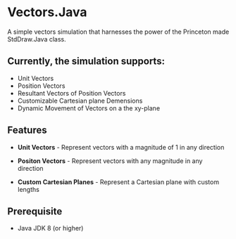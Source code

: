 # **Vectors.Java**
A simple vectors simulation that harnesses the power of the Princeton made StdDraw.Java class. 

## Currently, the simulation supports:
- Unit Vectors
- Position Vectors
- Resultant Vectors of Position Vectors
- Customizable Cartesian plane Demensions
- Dynamic Movement of Vectors on a the xy-plane

## Features 
- **Unit Vectors** - Represent vectors with a magnitude of 1 in any direction
  
- **Positon Vectors** - Represent vectors with any magnitude in any direction
  
- **Custom Cartesian Planes** - Represent a Cartesian plane with custom lengths
  

## Prerequisite 
- Java JDK 8 (or higher)
